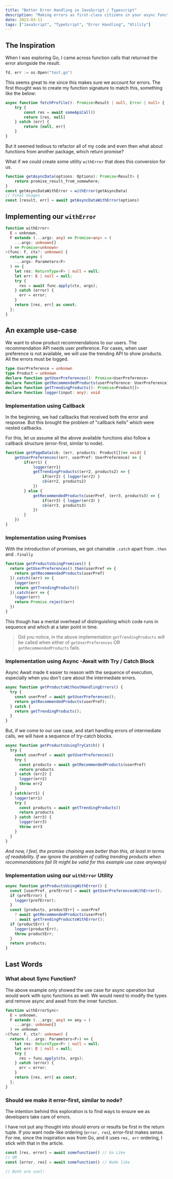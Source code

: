 ```yaml
---
title: "Better Error Handling in JavaScript / Typescript"
description: "Making errors as first-class citizens in your async function response, inspired by Go."
date: 2023-03-11
tags: ["JavaScript", "TypeScript", "Error Handling", "Utility"]
---
```

## The Inspiration

When I was exploring Go, I came across function calls that returned the error alongside the result.

```go
fd, err := os.Open("test.go")
```

This seems great to me since this makes sure we account for errors. The first thought was to create my function signature to match this, something like the below:

```typescript
async function fetchProfile(): Promise<Result | null, Error | null> {
    try {
        const res = await someApiCall()
        return [res, null]
    } catch (err) {
        return [null, err]
    }
}
```

But it seemed tedious to refactor all of my code and even then what about functions from another package, which return promise?

What if we could create some utility `withError` that does this conversion for us.

```typescript
function getAsyncData(options: Options): Promise<Result> {
    return promise_result_from_somewhere;
}
const getAsyncDataWithError = withError(getAsyncData)
// Final Usages
const [result, err] = await getAsyncDataWithError(options)
```

## Implementing our `withError`

```typescript
function withError<
  E = unknown,
  F extends (...args: any) => Promise<any> = (
    ...args: unknown[]
  ) => Promise<unknown>
>(func: F, ctx?: unknown) {
  return async (
    ...args: Parameters<F>
  ) => {
    let res: ReturnType<F> | null = null;
    let err: E | null = null;
    try {
      res = await func.apply(ctx, args);
    } catch (error) {
      err = error;
    }
    return [res, err] as const;
  };
}
```

## An example use-case

We want to show product recommendations to our users. The recommendation API needs user preference. For cases, when user preference is not available, we will use the trending API to show products. All the errors must be logged.

```typescript
type UserPreference = unknown
type Product = unknown
declare function getUserPreferences(): Promise<UserPreference>
declare function getRecommendedProducts(userPreference: UserPreference): Promise<Product[]>
declare function getTrendingProducts(): Promise<Product[]>
declare function logger(input: any): void
```

### Implementation using Callback

In the beginning, we had callbacks that received both the error and response. But this brought the problem of "callback hells" which were nested callbacks.

For this, let us assume all the above available functions also follow a callback structure (error-first, similar to node).

```typescript
function getPageData(cb: (err, products: Product[])=> void) {
    getUserPreferences((err, userPref: UserPreference) => {
        if(err1) {
            logger(err1)
            getTrendingProducts((err2, products2) => {
                if(err2) { logger(err2) }
                cb(err2, products2)
            })
        } else {
            getRecommendedProducts(userPref, (err3, products3) => {
                if(err3) { logger(err3) }
                cb(err3, products3)
            })
        }
    })
}
```

### Implementation using Promises

With the introduction of promises, we got chainable `.catch` apart from `.then` and `.finally`

```typescript
function getProductsUsingPromises() {
  return getUserPreferences().then(userPref => {
    return getRecommendedProducts(userPref)
  }).catch((err) => {
    logger(err)
    return getTrendingProducts()
  }).catch(err => {
    logger(err)
    return Promise.reject(err)
  })
}
```

This though has a mental overhead of distinguishing which code runs in sequence and which at a later point in time.

> Did you notice, in the above implementation `getTrendingProducts` will be called when either of `getUserPreferences` OR `getRecommendedProducts` fails.

### Implementation using Async -Await with Try / Catch Block

Async Await made it easier to reason with the sequence of execution, especially when you don't care about the intermediate errors.

```typescript
async function getProductsWithoutHandlingErrors() {
  try {
    const userPref = await getUserPreferences();
    return getRecommendedProducts(userPref);
  } catch {
    return getTrendingProducts();
  }
}
```

But, if we come to our use case, and start handling errors of intermediate calls, we will have a sequence of try-catch blocks.

```typescript
async function getProductsUsingTryCatch() {
  try {
    const userPref = await getUserPreferences()
    try {
      const products = await getRecommendedProducts(userPref)
      return products
    } catch (err2) {
      logger(err2)
      throw err2
    }
  } catch(err1) {
    logger(err1)
    try {
      const products = await getTrendingProducts()
      return products
    } catch (err3) {
      logger(err3)
      throw err3
    }
  }
}
```

*And now, I feel, the promise chaining was better than this, at least in terms of readability. If we ignore the problem of calling trending products when recommendations fail (It might be valid for this example use case anyways)*

### Implementation using our `withError` Utility

```typescript
async function getProductsUsingWithError() {
  const [userPref, prefError] = await getUserPreferencesWithError();
  if (prefError) {
    logger(prefError);
  }
  const [products, productErr] = userPref
    ? await getRecommendedProducts(userPref)
    : await getTrendingProductsWithError();
  if (productErr) {
    logger(productErr);
    throw productErr;
  }
  return products;
}
```

## Last Words

### What about Sync Function?

The above example only showed the use case for async operation but would work with sync functions as well. We would need to modify the types and remove async and await from the inner function.

```typescript
function withErrorSync<
  E = unknown,
  F extends (...args: any) => any = (
    ...args: unknown[]
  ) => unknown
>(func: F, ctx?: unknown) {
  return (...args: Parameters<F>) => {
    let res: ReturnType<F> | null = null;
    let err: E | null = null;
    try {
      res = func.apply(ctx, args);
    } catch (error) {
      err = error;
    }
    return [res, err] as const;
  };
}
```

### Should we make it error-first, similar to node?

The intention behind this exploration is to find ways to ensure we as developers take care of errors.

I have not put any thought into should errors or results be first in the return tuple. If you want node-like ordering (`error, res`), error-first makes sense.  
For me, since the inspiration was from Go, and it uses `res, err` ordering, I stick with that in the article.

```typescript
const [res, error] = await somefunction() // Go Like
// OR
const [error, res] = await somefunction() // Node like

// Both are cool!
```